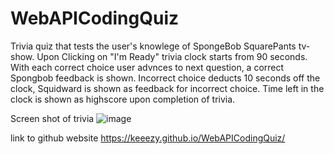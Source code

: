 # WebAPICodingQuiz

Trivia quiz that tests the user's knowlege of SpongeBob SquarePants tv-show. Upon Clicking on "I'm Ready" trivia clock starts from 90 seconds. With each correct choice user advnces to next question, a correct Spongbob feedback is shown. Incorrect choice deducts 10 seconds off the clock, Squidward is shown as feedback for incorrect choice. Time left in the clock is shown as highscore upon completion of trivia. 

Screen shot of trivia 
![image](https://user-images.githubusercontent.com/99520179/164134323-00060604-205e-46c0-8c13-95b15af50341.png)


link to github website https://keeezy.github.io/WebAPICodingQuiz/